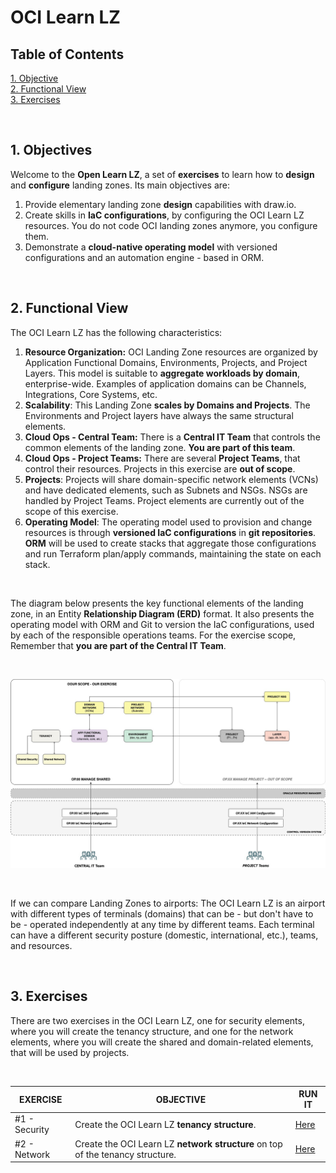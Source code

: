 # OCI Learn LZ

## **Table of Contents**

[1. Objective](#1-objective)</br>
[2. Functional View](#2-functional-view)</br>
[3. Exercises](#3-exercises)</br>

&nbsp; 

## 1. Objectives

Welcome to the **Open Learn LZ**, a set of **exercises** to learn how to **design** and **configure** landing zones. Its main objectives are: 
1. Provide elementary landing zone **design** capabilities with draw.io.
2. Create skills in **IaC configurations**, by configuring the OCI Learn LZ resources. You do not code OCI landing zones anymore, you configure them.
3. Demonstrate a **cloud-native operating model** with versioned configurations and an automation engine - based in ORM.

&nbsp; 

## 2. Functional View 


The OCI Learn LZ has the following characteristics:

1. **Resource Organization:** OCI Landing Zone resources are organized by Application Functional Domains, Environments, Projects, and Project Layers. This model is suitable to **aggregate workloads by domain**, enterprise-wide. Examples of application domains can be Channels, Integrations, Core Systems, etc.
2. **Scalability**: This Landing Zone **scales by Domains and Projects**. The Environments and Project layers have always the same structural elements.
3. **Cloud Ops - Central Team:** There is a **Central IT Team** that controls the common elements of the landing zone. **You are part of this team**.
4. **Cloud Ops - Project Teams:** There are several **Project Teams**, that control their resources. Projects in this exercise are **out of scope**.
5. **Projects**: Projects will share domain-specific network elements (VCNs) and have dedicated elements, such as Subnets and NSGs. NSGs are handled by Project Teams. Project elements are currently out of the scope of this exercise.
6. **Operating Model**: The operating model used to provision and change resources is through **versioned IaC configurations** in **git repositories**. **ORM** will be used to create stacks that aggregate those configurations and run Terraform plan/apply commands, maintaining the state on each stack.

&nbsp; 


The diagram below presents the key functional elements of the landing zone, in an Entity **Relationship Diagram (ERD)** format. It also presents the operating model with ORM and Git to version the IaC configurations, used by each of the responsible operations teams. For the exercise scope, Remember that **you are part of the Central IT Team**.

&nbsp; 


<img src="diagrams/oci_learn_lz-fun-erd.jpg" alt= “” width="1200" height="value">

&nbsp; 

If we can compare Landing Zones to airports: The OCI Learn LZ is an airport with different types of terminals (domains) that can be - but don't have to be - operated independently at any time by different teams. Each terminal can have a different security posture (domestic, international, etc.), teams, and resources.

&nbsp; 

## 3. Exercises 

There are two exercises in the OCI Learn LZ, one for security elements, where you will create the tenancy structure, and one for the network elements, where you will create the shared and domain-related elements, that will be used by projects.

&nbsp; 

| EXERCISE | OBJECTIVE  | RUN IT |  
|---|---|---|
| #1 - Security | Create the OCI Learn LZ **tenancy structure**. | [Here](/examples/oci-learn-lz/exercise1/readme.md)|
| #2 - Network | Create the OCI Learn LZ **network structure** on top of the tenancy structure.| [Here](/examples/oci-learn-lz/exercise2/readme.md)||